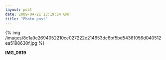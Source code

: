 ```yaml
---
layout: post
date: 2009-04-21 13:19:54 GMT
title: "Photo post"
---
```

{% img /images/8c1a9e2694052210ce027222e214653dc6bf5bd54361056d040512ea5198630f.jpg %}

<b>IMG_0619</b>